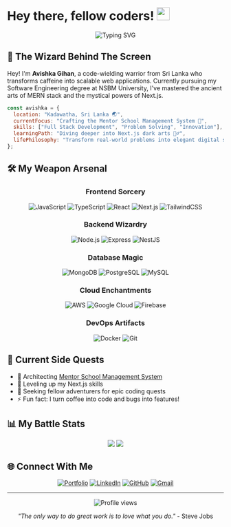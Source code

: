 # Hey there, fellow coders! <img src="https://user-images.githubusercontent.com/18350557/176309783-0785949b-9127-417c-8b55-ab5a4333674e.gif" width="30"> 

<div align="center">
  <img src="https://readme-typing-svg.herokuapp.com?font=Fira+Code&weight=500&size=40&pause=1000&color=0891B2&center=true&vCenter=true&width=600&height=100&lines=Full-Stack+Sorcerer+%F0%9F%94%AE;Code+Craftsman+%F0%9F%9B%A0;Problem-Solving+Ninja+%F0%9F%A5%B7" alt="Typing SVG" />
</div>

## 💫 The Wizard Behind The Screen

Hey! I'm **Avishka Gihan**, a code-wielding warrior from Sri Lanka who transforms caffeine into scalable web applications. Currently pursuing my Software Engineering degree at NSBM University, I've mastered the ancient arts of MERN stack and the mystical powers of Next.js.

```javascript
const avishka = {
  location: "Kadawatha, Sri Lanka 🌏",
  currentFocus: "Crafting the Mentor School Management System 🚀",
  skills: ["Full Stack Development", "Problem Solving", "Innovation"],
  learningPath: "Diving deeper into Next.js dark arts 🧙‍♂️",
  lifePhilosophy: "Transform real-world problems into elegant digital solutions"
};
```

## 🛠️ My Weapon Arsenal

<div align="center">

### Frontend Sorcery
![JavaScript](https://img.shields.io/badge/JavaScript-F7DF1E?style=for-the-badge&logo=javascript&logoColor=black)
![TypeScript](https://img.shields.io/badge/TypeScript-007ACC?style=for-the-badge&logo=typescript&logoColor=white)
![React](https://img.shields.io/badge/React-20232A?style=for-the-badge&logo=react&logoColor=61DAFB)
![Next.js](https://img.shields.io/badge/Next.js-000000?style=for-the-badge&logo=next.js&logoColor=white)
![TailwindCSS](https://img.shields.io/badge/Tailwind_CSS-38B2AC?style=for-the-badge&logo=tailwind-css&logoColor=white)

### Backend Wizardry
![Node.js](https://img.shields.io/badge/Node.js-339933?style=for-the-badge&logo=node.js&logoColor=white)
![Express](https://img.shields.io/badge/Express-000000?style=for-the-badge&logo=express&logoColor=white)
![NestJS](https://img.shields.io/badge/NestJS-E0234E?style=for-the-badge&logo=nestjs&logoColor=white)

### Database Magic
![MongoDB](https://img.shields.io/badge/MongoDB-4EA94B?style=for-the-badge&logo=mongodb&logoColor=white)
![PostgreSQL](https://img.shields.io/badge/PostgreSQL-316192?style=for-the-badge&logo=postgresql&logoColor=white)
![MySQL](https://img.shields.io/badge/MySQL-005C84?style=for-the-badge&logo=mysql&logoColor=white)

### Cloud Enchantments
![AWS](https://img.shields.io/badge/AWS-232F3E?style=for-the-badge&logo=amazon-aws&logoColor=white)
![Google Cloud](https://img.shields.io/badge/Google_Cloud-4285F4?style=for-the-badge&logo=google-cloud&logoColor=white)
![Firebase](https://img.shields.io/badge/Firebase-FFCA28?style=for-the-badge&logo=firebase&logoColor=black)

### DevOps Artifacts
![Docker](https://img.shields.io/badge/Docker-2496ED?style=for-the-badge&logo=docker&logoColor=white)
![Git](https://img.shields.io/badge/Git-F05032?style=for-the-badge&logo=git&logoColor=white)

</div>

## 🎯 Current Side Quests

- 🔭 Architecting [Mentor School Management System](http://github.com/AvishkaGihan/mentor-app.git)
- 🌱 Leveling up my Next.js skills
- 👯 Seeking fellow adventurers for epic coding quests
- ⚡ Fun fact: I turn coffee into code and bugs into features!

## 📊 My Battle Stats

<div align="center">
  <img src="https://github-readme-streak-stats.herokuapp.com/?user=AvishkaGihan&theme=react&hide_border=true" />
  <img src="https://github-readme-stats.vercel.app/api/top-langs/?username=AvishkaGihan&theme=react&show_icons=true&hide_border=true&layout=compact" />
</div>

## 🌐 Connect With Me

<div align="center">
  
[![Portfolio](https://img.shields.io/badge/Portfolio-255E63?style=for-the-badge&logo=About.me&logoColor=white)](http://avishkagihan.me)
[![LinkedIn](https://img.shields.io/badge/LinkedIn-0077B5?style=for-the-badge&logo=linkedin&logoColor=white)](https://www.linkedin.com/in/avishkagihan)
[![GitHub](https://img.shields.io/badge/GitHub-100000?style=for-the-badge&logo=github&logoColor=white)](https://github.com/AvishkaGihan)
[![Gmail](https://img.shields.io/badge/Gmail-D14836?style=for-the-badge&logo=gmail&logoColor=white)](mailto:avishkag18@gmail.com)

</div>

---

<div align="center">
  <img src="https://komarev.com/ghpvc/?username=AvishkaGihan&style=flat-square&color=blue" alt="Profile views"/>
  
  *"The only way to do great work is to love what you do."* - Steve Jobs
</div>